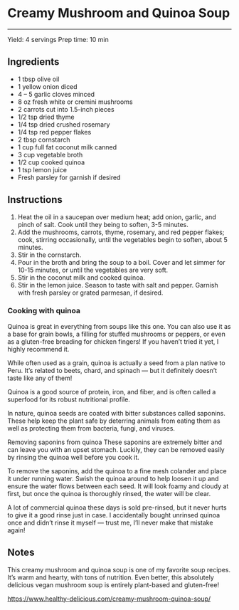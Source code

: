 # Creamy Mushroom and Quinoa Soup
---
Yield: 4 servings
Prep time: 10 min

## Ingredients
- 1 tbsp olive oil
- 1 yellow onion diced
- 4 – 5 garlic cloves minced
- 8 oz fresh white or cremini mushrooms
- 2 carrots cut into 1.5-inch pieces
- 1/2 tsp dried thyme
- 1/4 tsp dried crushed rosemary
- 1/4 tsp red pepper flakes
- 2 tbsp cornstarch
- 1 cup full fat coconut milk canned
- 3 cup vegetable broth
- 1/2 cup cooked quinoa
- 1 tsp lemon juice
- Fresh parsley for garnish if desired

## Instructions
1. Heat the oil in a saucepan over medium heat; add onion, garlic, and pinch of salt. Cook until they being to soften, 3-5 minutes.
2. Add the mushrooms, carrots, thyme, rosemary, and red pepper flakes; cook, stirring occasionally, until the vegetables begin to soften, about 5 minutes.
3. Stir in the cornstarch.
4. Pour in the broth and bring the soup to a boil. Cover and let simmer for 10-15 minutes, or until the vegetables are very soft.
5. Stir in the coconut milk and cooked quinoa.
6. Stir in the lemon juice. Season to taste with salt and pepper. Garnish with fresh parsley or grated parmesan, if desired.


### Cooking with quinoa
Quinoa is great in everything from soups like this one. You can also use it as a base for grain bowls, a filling for stuffed mushrooms or peppers, or even as a gluten-free breading for chicken fingers! If you haven’t tried it yet, I highly recommend it.

While often used as a grain, quinoa is actually a seed from a plan native to Peru. It’s related to beets, chard, and spinach — but it definitely doesn’t taste like any of them!

Quinoa is a good source of protein, iron, and fiber, and is often called a superfood for its robust nutritional profile.

In nature, quinoa seeds are coated with bitter substances called saponins. These help keep the plant safe by deterring animals from eating them as well as protecting them from bacteria, fungi, and viruses.

Removing saponins from quinoa
These saponins are extremely bitter and can leave you with an upset stomach. Luckily, they can be removed easily by rinsing the quinoa well before you cook it.

To remove the saponins, add the quinoa to a fine mesh colander and place it under running water. Swish the quinoa around to help loosen it up and ensure the water flows between each seed. It will look foamy and cloudy at first, but once the quinoa is thoroughly rinsed, the water will be clear.

A lot of commercial quinoa these days is sold pre-rinsed, but it never hurts to give it a good rinse just in case. I accidentally bought unrinsed quinoa once and didn’t rinse it myself — trust me, I’ll never make that mistake again!

## Notes

This creamy mushroom and quinoa soup is one of my favorite soup recipes. It’s warm and hearty, with tons of nutrition. Even better, this absolutely delicious vegan mushroom soup is entirely plant-based and gluten-free!

https://www.healthy-delicious.com/creamy-mushroom-quinoa-soup/
